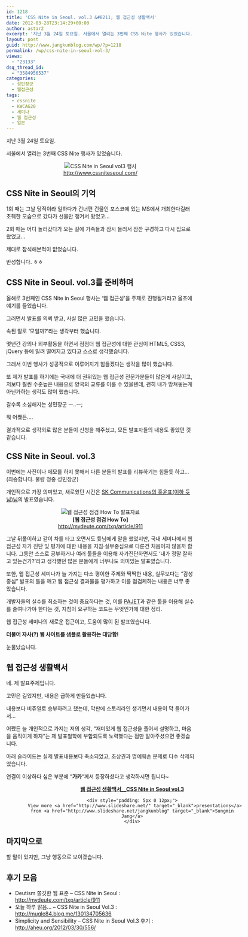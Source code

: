 ```yaml
---
id: 1218
title: 'CSS Nite in Seoul. vol.3 &#8211; 웹 접근성 생활백서'
date: 2012-03-28T23:14:29+00:00
author: astar2
excerpt: '지난 3월 24일 토요일. 서울에서 열리는 3번째 CSS Nite 행사가 있었습니다. 1회 때는 그날 당직이라 일하다가 건너편 건물인 포스코에 있는 MS에서 개최한다길래 초췌한 모습으로 갔다가 선물만 챙겨서 왔었고… 2회 때는 어디 놀러갔다가 오는 길에 가족들과 잠시 들러서 잠깐 구경하고 다시 집으로 왔었고… 제대로 참석해본적이 없었습니다. 반성합니다. 올해로 3번째인 CSS Nite in Seoul 행사는 ‘웹 접근성’을 주제로 진행될거라고 올초에 얘기를 들었습니다. 그러면서 발표를 의뢰 받고, 사실 많은 고민을 했습니다. 속된 말로 ‘모일까?’라는 생각부터 했습니다. 몇년간 강의나 외부활동을 하면서 점점더 웹 접근성에 대한 관심이 HTML5 [...]'
layout: post
guid: http://www.jangkunblog.com/wp/?p=1218
permalink: /wp/css-nite-in-seoul-vol-3/
views:
  - "23133"
dsq_thread_id:
  - "3584956537"
categories:
  - 성민장군
  - 웹접근성
tags:
  - cssnite
  - KWCAG20
  - 세미나
  - 웹 접근성
  - 일본
---
```

지난 3월 24일 토요일.
  
서울에서 열리는 3번째 CSS Nite 행사가 있었습니다.

<p style="text-align: center;">
  <img class=" aligncenter" src="http://www.jangkunblog.com/wp/wp-content/uploads/2012/03/cssnite_1-470x1024.png" alt="CSS Nite in Seoul vol3 행사" /><br /> <a href="http://www.cssniteseoul.com/" target="_blank">http://www.cssniteseoul.com/</a>
</p>

## CSS Nite in Seoul의 기억

1회 때는 그날 당직이라 일하다가 건너편 건물인 포스코에 있는 MS에서 개최한다길래 초췌한 모습으로 갔다가 선물만 챙겨서 왔었고&#8230;
  
2회 때는 어디 놀러갔다가 오는 길에 가족들과 잠시 들러서 잠깐 구경하고 다시 집으로 왔었고&#8230;

제대로 참석해본적이 없었습니다.

반성합니다. ㅎㅎ

## CSS Nite in Seoul. vol.3를 준비하며

올해로 3번째인 CSS Nite in Seoul 행사는 &#8216;웹 접근성&#8217;을 주제로 진행될거라고 올초에 얘기를 들었습니다.
  
그러면서 발표를 의뢰 받고, 사실 많은 고민을 했습니다.

속된 말로 &#8216;모일까?&#8217;라는 생각부터 했습니다.
  
몇년간 강의나 외부활동을 하면서 점점더 웹 접근성에 대한 관심이 HTML5, CSS3, jQuery 등에 밀려 떨어지고 있다고 스스로 생각했습니다.
  
그래서 이번 행사가 성공적으로 이루어지기 힘들겠다는 생각을 많이 했습니다.

또 제가 발표를 하기에는 국내에 더 권위있는 웹 접근성 전문가분들이 많은게 사실이고, 저보다 훨씬 수준높은 내용으로 양국의 교류를 이룰 수 있을텐데, 괜히 내가 망쳐놓는게 아닌가하는 생각도 많이 했습니다.
  
갈수록 소심해지는 성민장군 ㅡ..ㅡ;

뭐 어쨌든&#8230;.
  
결과적으로 생각외로 많은 분들이 신청을 해주셨고, 모든 발표자들의 내용도 좋았던 것 같습니다.

## CSS Nite in Seoul. vol.3

이번에는 사진이나 메모를 하지 못해서 다른 분들의 발표를 리뷰하기는 힘들듯 하고&#8230; (죄송합니다. 불량 청중 성민장군)
  
개인적으로 가장 의미있고, 새로웠던 시간은 <a href="http://mydeute.com/" target="_blank">SK Communications의 홍윤표(이하 듓님)님</a>의 발표였습니다.

<p style="text-align: center;">
  <img class=" aligncenter" src="http://www.jangkunblog.com/wp/wp-content/uploads/2012/03/cssnite_2.png" alt="웹 접근성 점검 How To 발표자료" /><br /> <strong>[웹 접근성 점검 How To]</strong><br /> <a href="http://mydeute.com/txp/article/911" target="_blank">http://mydeute.com/txp/article/911</a>
</p>

그날 뒤풀이하고 같이 차를 타고 오면서도 듓님에게 말을 했었지만, 국내 세미나에서 웹 접근성 자가 진단 및 평가에 대한 내용을 지침·실무중심으로 다룬건 처음이지 않을까 합니다. 그동안 스스로 공부하거나 여러 툴들을 이용해 자가진단하면서도 &#8216;내가 정말 잘하고 있는건가?&#8217;라고 생각했던 많은 분들에게 너무나도 의미있는 발표였습니다.
  
또한, 웹 접근성 세미나가 늘 가지는 다소 평이한 주제와 딱딱한 내용, 실무보다는 &#8220;감성중심&#8221; 발표의 틀을 깨고 웹 접근성 결과물을 평가하고 이를 점검케하는 내용은 너무 좋았습니다.

개발자들의 실수를 최소하는 것이 중요하다는 것, 이를 <a href="http://mydeute.com/was/pajet.html" target="_blank">PAJET</a>과 같은 툴을 이용해 실수를 줄여나가야 한다는 것, 지침이 요구하는 코드는 무엇인가에 대한 정리.

웹 접근성 세미나의 새로운 접근이고, 도움이 많이 된 발표였습니다.
  
**더불어 자사(?) 웹 사이트를 샘플로 활용하는 대담함!**
  
눈물났습니다.

## 웹 접근성 생활백서

네. 제 발표주제입니다.
  
고민은 길었지만, 내용은 급하게 만들었습니다.
  
내용보다 비쥬얼로 승부하려고 했는데, 막판에 스토리라인 생기면서 내용이 막 들어가서&#8230;
  
어쨌든 늘 개인적으로 가지는 저의 생각, &#8220;재미있게 웹 접근성을 풀어서 설명하고, 마음을 움직이게 하자&#8221;는 제 발표철학에 부합되도록 노력했다는 점만 알아주셨으면 좋겠습니다.

아래 슬라이드는 실제 발표내용보다 축소되었고, 초상권과 명예훼손 문제로 다수 삭제되었습니다.
  
연결이 이상하다 싶은 부분에 &#8220;**가카**&#8220;께서 등장하셨다고 생각하시면 됩니다~

<div style="width: 425px; text-align: center; margin: 0 auto;">
  <div id="__ss_12188552" style="width: 595px;">
    <p>
      <strong style="display: block; margin: 12px 0 4px;"><a title="웹 접근성 생활백서__CSS Nite in Seoul vol.3" href="http://www.slideshare.net/jangkunblog/css-nite-in-seoul-vol3" target="_blank">웹 접근성 생활백서__CSS Nite in Seoul vol.3</a></strong>
    </p>
    
    <div style="padding: 5px 0 12px;">
      View more <a href="http://www.slideshare.net/" target="_blank">presentations</a> from <a href="http://www.slideshare.net/jangkunblog" target="_blank">Sungmin Jang</a>
    </div>
  </div>
</div>

## 마지막으로

할 말이 있지만, 그냥 행동으로 보이겠습니다.

## 후기 모음

  * Deutism 쫄깃한 웹 표준 &#8211; CSS Nite in Seoul : <a href="http://mydeute.com/txp/article/911" target="_blank">http://mydeute.com/txp/article/911</a>
  * 오늘 하루 맑음&#8230; &#8211; CSS Nite in Seoul Vol.3 : <a href="http://mugle84.blog.me/130134705636" target="_blank">http://mugle84.blog.me/130134705636</a>
  * Simplicity and Sensibility &#8211; CSS Nite in Seoul Vol.3 후기 : <a href="http://aheu.org/2012/03/30/556/" target="_blank">http://aheu.org/2012/03/30/556/</a>